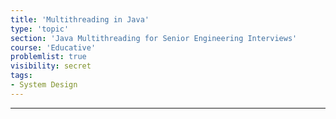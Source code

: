 ```yaml
---
title: 'Multithreading in Java'
type: 'topic'
section: 'Java Multithreading for Senior Engineering Interviews'
course: 'Educative'
problemlist: true
visibility: secret
tags:
- System Design
---
```



---